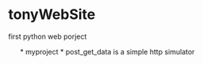 # tonyWebSite

first python web porject
<ul>
*  myproject
    * post_get_data is a simple http simulator
</ul>

